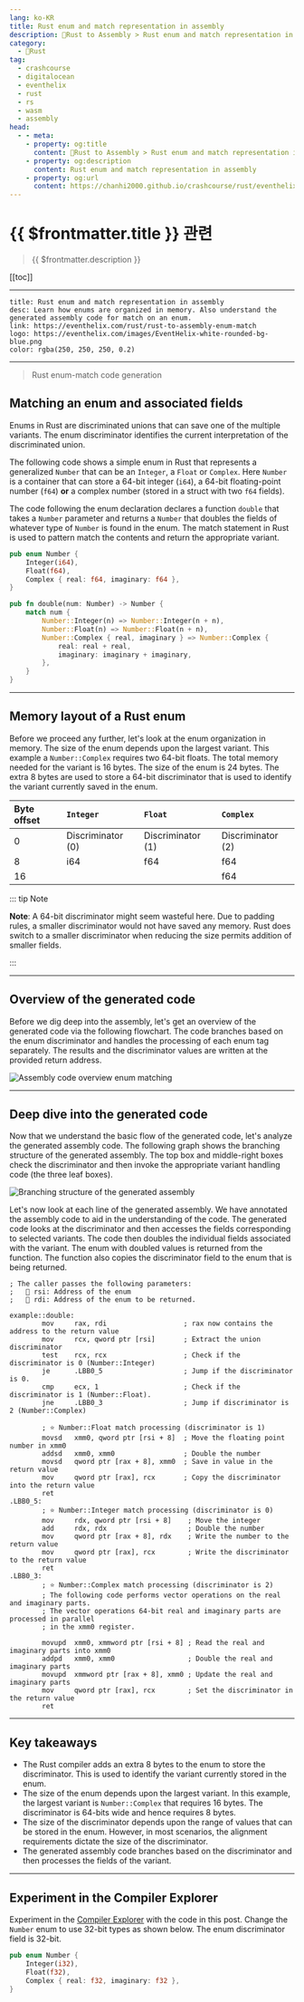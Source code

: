 ```yaml
---
lang: ko-KR
title: Rust enum and match representation in assembly
description: 🦀Rust to Assembly > Rust enum and match representation in assembly
category: 
  - 🦀Rust
tag: 
  - crashcourse
  - digitalocean
  - eventhelix
  - rust
  - rs
  - wasm
  - assembly
head:
  - - meta:
    - property: og:title
      content: 🦀Rust to Assembly > Rust enum and match representation in assembly
    - property: og:description
      content: Rust enum and match representation in assembly
    - property: og:url
      content: https://chanhi2000.github.io/crashcourse/rust/eventhelix-rust-to-assembly/rust-enum-and-match-representation-in-assembly.html
---
```


# {{ $frontmatter.title }} 관련

> {{ $frontmatter.description }}

[[toc]]

---

```component VPCard
title: Rust enum and match representation in assembly
desc: Learn how enums are organized in memory. Also understand the generated assembly code for match on an enum.
link: https://eventhelix.com/rust/rust-to-assembly-enum-match
logo: https://eventhelix.com/images/EventHelix-white-rounded-bg-blue.png
color: rgba(250, 250, 250, 0.2)
```

---

> Rust enum-match code generation

## Matching an enum and associated fields

Enums in Rust are discriminated unions that can save one of the multiple variants. The enum discriminator identifies the current interpretation of the discriminated union.

The following code shows a simple enum in Rust that represents a generalized `Number` that can be an `Integer`, a `Float` or `Complex`. Here `Number` is a container that can store a 64-bit integer (`i64`), a 64-bit floating-point number (`f64`) __or__ a complex number (stored in a struct with two `f64` fields).

The code following the enum declaration declares a function `double` that takes a `Number` parameter and returns a `Number` that doubles the fields of whatever type of `Number` is found in the enum. The match statement in Rust is used to pattern match the contents and return the appropriate variant.

```rust
pub enum Number {
    Integer(i64),
    Float(f64),
    Complex { real: f64, imaginary: f64 },
}

pub fn double(num: Number) -> Number {
    match num {
        Number::Integer(n) => Number::Integer(n + n),
        Number::Float(n) => Number::Float(n + n),
        Number::Complex { real, imaginary } => Number::Complex {
            real: real + real,
            imaginary: imaginary + imaginary,
        },
    }
}
```

---

## Memory layout of a Rust enum

Before we proceed any further, let's look at the enum organization in memory. The size of the enum depends upon the largest variant. This example a `Number::Complex` requires two 64-bit floats. The total memory needed for the variant is 16 bytes. The size of the enum is 24 bytes. The extra 8 bytes are used to store a 64-bit discriminator that is used to identify the variant currently saved in the enum.

| __Byte offset__ | `Integer` | `Float` | `Complex` |
| :--- | :--- | :--- | :--- |
| 0 | Discriminator (0) | Discriminator (1) | Discriminator (2) |
| 8 | i64 | f64 | f64 |
| 16 | | | f64 |

::: tip Note

__Note__: A 64-bit discriminator might seem wasteful here. Due to padding rules, a smaller discriminator would not have saved any memory. Rust does switch to a smaller discriminator when reducing the size permits addition of smaller fields.

:::

--- 

## Overview of the generated code

Before we dig deep into the assembly, let's get an overview of the generated code via the following flowchart. The code branches based on the enum discriminator and handles the processing of each enum tag separately. The results and the discriminator values are written at the provided return address.

![Assembly code overview enum matching](https://eventhelix.com/rust/rust-to-assembly-enum-match/enum-match-rust-generated-assembly-overview.svg)

---

## Deep dive into the generated code

Now that we understand the basic flow of the generated code, let's analyze the generated assembly code. The following graph shows the branching structure of the generated assembly. The top box and middle-right boxes check the discriminator and then invoke the appropriate variant handling code (the three leaf boxes).

![Branching structure of the generated assembly](https://eventhelix.com/rust/images/rust-enum-match-assembly-branching-tree.png)

Let's now look at each line of the generated assembly. We have annotated the assembly code to aid in the understanding of the code. The generated code looks at the discriminator and then accesses the fields corresponding to selected variants. The code then doubles the individual fields associated with the variant. The enum with doubled values is returned from the function. The function also copies the discriminator field to the enum that is being returned.

```armasm
; The caller passes the following parameters:
;   🔡 rsi: Address of the enum
;   🔡 rdi: Address of the enum to be returned. 

example::double:
        mov     rax, rdi                   ; rax now contains the address to the return value
        mov     rcx, qword ptr [rsi]       ; Extract the union discriminator
        test    rcx, rcx                   ; Check if the discriminator is 0 (Number::Integer)
        je      .LBB0_5                    ; Jump if the discriminator is 0.
        cmp     ecx, 1                     ; Check if the discriminator is 1 (Number::Float).
        jne     .LBB0_3                    ; Jump if discriminator is 2 (Number::Complex)

        ; ⭐ Number::Float match processing (discriminator is 1)
        movsd   xmm0, qword ptr [rsi + 8]  ; Move the floating point number in xmm0
        addsd   xmm0, xmm0                 ; Double the number
        movsd   qword ptr [rax + 8], xmm0  ; Save in value in the return value
        mov     qword ptr [rax], rcx       ; Copy the discriminator into the return value
        ret
.LBB0_5:
        ; ⭐ Number::Integer match processing (discriminator is 0)
        mov     rdx, qword ptr [rsi + 8]    ; Move the integer
        add     rdx, rdx                    ; Double the number
        mov     qword ptr [rax + 8], rdx    ; Write the number to the return value
        mov     qword ptr [rax], rcx        ; Write the discriminator to the return value
        ret
.LBB0_3:
        ; ⭐ Number::Complex match processing (discriminator is 2)
        ; The following code performs vector operations on the real and imaginary parts.
        ; The vector operations 64-bit real and imaginary parts are processed in parallel
        ; in the xmm0 register.

        movupd  xmm0, xmmword ptr [rsi + 8] ; Read the real and imaginary parts into xmm0
        addpd   xmm0, xmm0                  ; Double the real and imaginary parts 
        movupd  xmmword ptr [rax + 8], xmm0 ; Update the real and imaginary parts
        mov     qword ptr [rax], rcx        ; Set the discriminator in the return value
        ret
```

---

## Key takeaways

- The Rust compiler adds an extra 8 bytes to the enum to store the discriminator. This is used to identify the variant currently stored in the enum.
- The size of the enum depends upon the largest variant. In this example, the largest variant is `Number::Complex` that requires 16 bytes. The discriminator is 64-bits wide and hence requires 8 bytes.
- The size of the discriminator depends upon the range of values that can be stored in the enum. However, in most scenarios, the alignment requirements dictate the size of the discriminator.
- The generated assembly code branches based on the discriminator and then processes the fields of the variant.

---

## Experiment in the Compiler Explorer

Experiment in the [Compiler Explorer](https://godbolt.org/z/eqTKs79fd) with the code in this post. Change the `Number` enum to use 32-bit types as shown below. The enum discriminator field is 32-bit.

```rust
pub enum Number {
    Integer(i32),
    Float(f32),
    Complex { real: f32, imaginary: f32 },
}
```